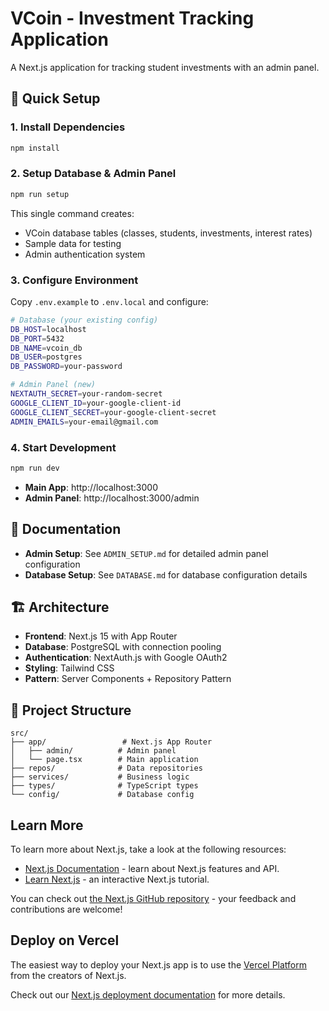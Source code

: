 # VCoin - Investment Tracking Application

A Next.js application for tracking student investments with an admin panel.

## 🚀 Quick Setup

### 1. Install Dependencies
```bash
npm install
```

### 2. Setup Database & Admin Panel
```bash
npm run setup
```
This single command creates:
- VCoin database tables (classes, students, investments, interest rates)
- Sample data for testing
- Admin authentication system

### 3. Configure Environment
Copy `.env.example` to `.env.local` and configure:
```bash
# Database (your existing config)
DB_HOST=localhost
DB_PORT=5432
DB_NAME=vcoin_db
DB_USER=postgres
DB_PASSWORD=your-password

# Admin Panel (new)
NEXTAUTH_SECRET=your-random-secret
GOOGLE_CLIENT_ID=your-google-client-id
GOOGLE_CLIENT_SECRET=your-google-client-secret
ADMIN_EMAILS=your-email@gmail.com
```

### 4. Start Development
```bash
npm run dev
```

- **Main App**: http://localhost:3000
- **Admin Panel**: http://localhost:3000/admin

## 📖 Documentation

- **Admin Setup**: See `ADMIN_SETUP.md` for detailed admin panel configuration
- **Database Setup**: See `DATABASE.md` for database configuration details

## 🏗️ Architecture

- **Frontend**: Next.js 15 with App Router
- **Database**: PostgreSQL with connection pooling
- **Authentication**: NextAuth.js with Google OAuth2
- **Styling**: Tailwind CSS
- **Pattern**: Server Components + Repository Pattern

## 📁 Project Structure

```
src/
├── app/                 # Next.js App Router
│   ├── admin/          # Admin panel
│   └── page.tsx        # Main application
├── repos/              # Data repositories
├── services/           # Business logic
├── types/              # TypeScript types
└── config/             # Database config
```

## Learn More

To learn more about Next.js, take a look at the following resources:

- [Next.js Documentation](https://nextjs.org/docs) - learn about Next.js features and API.
- [Learn Next.js](https://nextjs.org/learn) - an interactive Next.js tutorial.

You can check out [the Next.js GitHub repository](https://github.com/vercel/next.js) - your feedback and contributions are welcome!

## Deploy on Vercel

The easiest way to deploy your Next.js app is to use the [Vercel Platform](https://vercel.com/new?utm_medium=default-template&filter=next.js&utm_source=create-next-app&utm_campaign=create-next-app-readme) from the creators of Next.js.

Check out our [Next.js deployment documentation](https://nextjs.org/docs/app/building-your-application/deploying) for more details.

